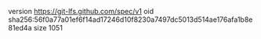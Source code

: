 version https://git-lfs.github.com/spec/v1
oid sha256:56f0a77a01ef6f14ad17246d10f8230a7497dc5013d514ae176afa1b8e81ed4a
size 1051
